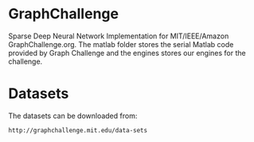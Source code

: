# GraphChallenge
Sparse Deep Neural Network Implementation for MIT/IEEE/Amazon GraphChallenge.org. The matlab folder stores the serial Matlab code provided by Graph Challenge and the engines stores our engines for the challenge.

# Datasets

The datasets can be downloaded from:

    http://graphchallenge.mit.edu/data-sets

